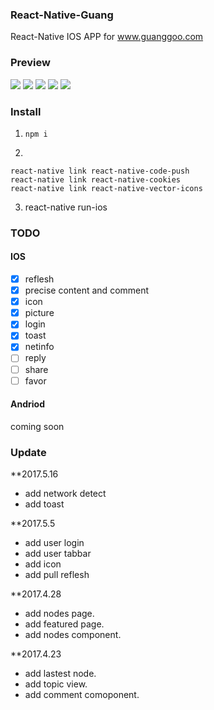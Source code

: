 ### React-Native-Guang

React-Native IOS APP for www.guanggoo.com

### Preview
![](http://7xj29n.com1.z0.glb.clouddn.com/1.png) ![](http://7xj29n.com1.z0.glb.clouddn.com/2.png) ![](http://7xj29n.com1.z0.glb.clouddn.com/3.png) ![](http://7xj29n.com1.z0.glb.clouddn.com/4.png) ![](http://7xj29n.com1.z0.glb.clouddn.com/5.png)

### Install

1. `npm i`

2.
```
react-native link react-native-code-push
react-native link react-native-cookies
react-native link react-native-vector-icons
```

3. react-native run-ios

### TODO

#### IOS

- [x] reflesh
- [x] precise content and comment
- [x] icon
- [x] picture 
- [x] login
- [x] toast
- [x] netinfo
- [ ] reply
- [ ] share
- [ ] favor

#### Andriod

coming soon

### Update

**2017.5.16

- add network detect
- add toast

**2017.5.5

- add user login
- add user tabbar
- add icon
- add pull reflesh

**2017.4.28

- add nodes page.
- add featured page.
- add nodes component.

**2017.4.23 

- add lastest node.
- add topic view.
- add comment comoponent.
